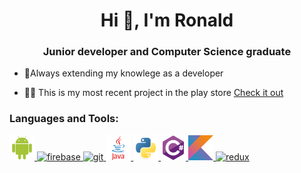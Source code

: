 <h1 align="center">Hi 👋, I'm Ronald</h1>
<h3 align="center">Junior developer and Computer Science graduate</h3>

- 🌱Always extending my knowlege as a developer

- 👨‍💻 This is my most recent project in the play store [Check it out](https://play.google.com/store/apps/details?id=com.yoyoG.makeiteven2)


<h3 align="left">Languages and Tools:</h3></a>
<a href="https://developer.android.com/" target="_blank"> <img src="https://raw.githubusercontent.com/devicons/devicon/master/icons/android/android-original.svg" alt="firebase" width="40" height="40"/> </a>
<a href="https://firebase.google.com/" target="_blank"> <img src="https://www.vectorlogo.zone/logos/firebase/firebase-icon.svg" alt="firebase" width="40" height="40"/> </a> 
<a href="https://git-scm.com/" target="_blank"> <img src="https://www.vectorlogo.zone/logos/git-scm/git-scm-icon.svg" alt="git" width="40" height="40"/> </a> 
<a href="https://www.java.com" target="_blank"> <img src="https://raw.githubusercontent.com/devicons/devicon/master/icons/java/java-original-wordmark.svg" alt="java" width="40" height="40"/> </a> <a href="https://www.python.org" target="_blank"> <img src="https://raw.githubusercontent.com/devicons/devicon/master/icons/python/python-original.svg" alt="python" width="40" height="40"/> </a> 
<a href="https://docs.microsoft.com/en-us/dotnet/csharp/" target="_blank"> <img src="https://raw.githubusercontent.com/devicons/devicon/master/icons/csharp/csharp-original.svg" alt="react" width="40" height="40"/> </a>
<a href="https://kotlinlang.org/" target="_blank"> <img src="https://raw.githubusercontent.com/devicons/devicon/master/icons/kotlin/kotlin-original.svg" alt="redux" width="40" height="40"/> </a> 
<a href="https://developer.android.com/studio" target="_blank"> <img src="https://1.bp.blogspot.com/-LgTa-xDiknI/X4EflN56boI/AAAAAAAAPuk/24YyKnqiGkwRS9-_9suPKkfsAwO4wHYEgCLcBGAsYHQ/s0/image9.png" alt="redux" width="40" height="40"/> </a>
</p>



